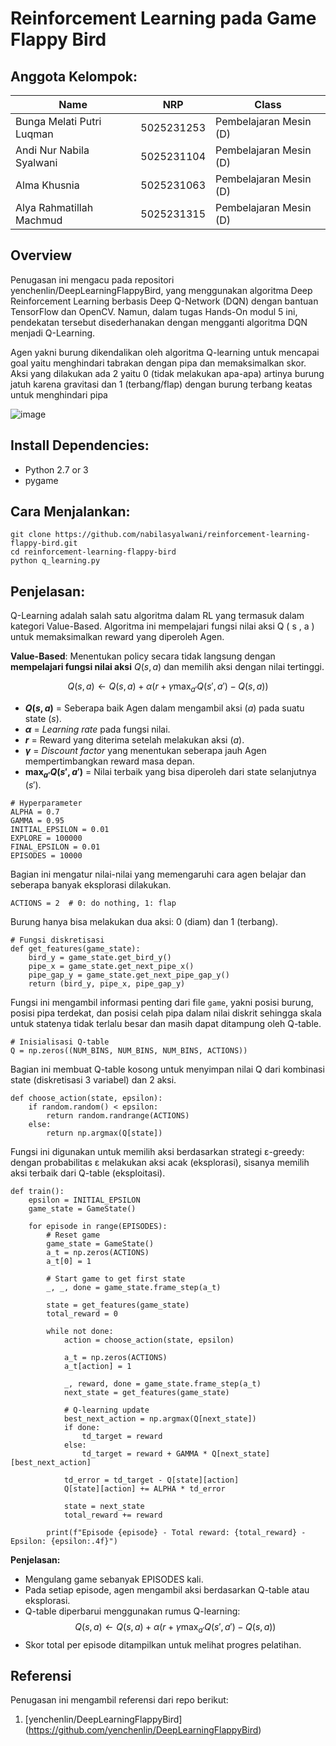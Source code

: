# Reinforcement Learning pada Game Flappy Bird

## Anggota Kelompok:

| Name                      | NRP        | Class                  |
| ------------------------- | ---------- | ---------------------- |
| Bunga Melati Putri Luqman | 5025231253 | Pembelajaran Mesin (D) |
| Andi Nur Nabila Syalwani  | 5025231104 | Pembelajaran Mesin (D) |
| Alma Khusnia              | 5025231063 | Pembelajaran Mesin (D) |
| Alya Rahmatillah Machmud  | 5025231315 | Pembelajaran Mesin (D) |

## Overview

Penugasan ini mengacu pada repositori yenchenlin/DeepLearningFlappyBird, yang menggunakan algoritma Deep Reinforcement Learning berbasis Deep Q-Network (DQN) dengan bantuan TensorFlow dan OpenCV. Namun, dalam tugas Hands-On modul 5 ini, pendekatan tersebut disederhanakan dengan mengganti algoritma DQN menjadi Q-Learning.

Agen yakni burung dikendalikan oleh algoritma Q-learning untuk mencapai goal yaitu menghindari tabrakan dengan pipa dan memaksimalkan skor. Aksi yang dilakukan ada 2 yaitu 0 (tidak melakukan apa-apa) artinya burung jatuh karena gravitasi dan 1 (terbang/flap) dengan burung terbang keatas untuk menghindari pipa

![image](https://github.com/user-attachments/assets/32ab4609-4c97-4fc0-9b31-bb58247edbf1)

## Install Dependencies:

- Python 2.7 or 3
- pygame

## Cara Menjalankan:

```
git clone https://github.com/nabilasyalwani/reinforcement-learning-flappy-bird.git
cd reinforcement-learning-flappy-bird
python q_learning.py
```

## Penjelasan:

Q-Learning adalah salah satu algoritma dalam RL yang termasuk dalam kategori Value-Based. Algoritma ini mempelajari fungsi nilai aksi Q ( s , a ) untuk memaksimalkan reward yang diperoleh Agen.

**Value-Based**: Menentukan policy secara tidak langsung dengan **mempelajari fungsi nilai aksi** $Q(s, a)$ dan memilih aksi dengan nilai tertinggi.

$$
Q(s, a) \leftarrow Q(s, a) + \alpha \left( r + \gamma \max_{a'} Q(s', a') - Q(s, a) \right)
$$

- **$Q(s, a)$** = Seberapa baik Agen dalam mengambil aksi ($a$) pada suatu state ($s$).
- **$\alpha$** = _Learning rate_ pada fungsi nilai.
- **$r$** = Reward yang diterima setelah melakukan aksi ($a$).
- **$\gamma$** = _Discount factor_ yang menentukan seberapa jauh Agen mempertimbangkan reward masa depan.
- **$\max_{a'} Q(s', a')$** = Nilai terbaik yang bisa diperoleh dari state selanjutnya ($s'$).

```
# Hyperparameter
ALPHA = 0.7
GAMMA = 0.95
INITIAL_EPSILON = 0.01
EXPLORE = 100000
FINAL_EPSILON = 0.01
EPISODES = 10000
```

Bagian ini mengatur nilai-nilai yang memengaruhi cara agen belajar dan seberapa banyak eksplorasi dilakukan.
<br>

```
ACTIONS = 2  # 0: do nothing, 1: flap
```

Burung hanya bisa melakukan dua aksi: 0 (diam) dan 1 (terbang).
<br>

```
# Fungsi diskretisasi
def get_features(game_state):
    bird_y = game_state.get_bird_y()
    pipe_x = game_state.get_next_pipe_x()
    pipe_gap_y = game_state.get_next_pipe_gap_y()
    return (bird_y, pipe_x, pipe_gap_y)
```

Fungsi ini mengambil informasi penting dari file `game`, yakni posisi burung, posisi pipa terdekat, dan posisi celah pipa dalam nilai diskrit sehingga skala untuk statenya tidak terlalu besar dan masih dapat ditampung oleh Q-table.
<br>

```
# Inisialisasi Q-table
Q = np.zeros((NUM_BINS, NUM_BINS, NUM_BINS, ACTIONS))
```

Bagian ini membuat Q-table kosong untuk menyimpan nilai Q dari kombinasi state (diskretisasi 3 variabel) dan 2 aksi.
<br>

```
def choose_action(state, epsilon):
    if random.random() < epsilon:
        return random.randrange(ACTIONS)
    else:
        return np.argmax(Q[state])
```

Fungsi ini digunakan untuk memilih aksi berdasarkan strategi ε-greedy: dengan probabilitas ε melakukan aksi acak (eksplorasi), sisanya memilih aksi terbaik dari Q-table (eksploitasi).
<br>

```
def train():
    epsilon = INITIAL_EPSILON
    game_state = GameState()

    for episode in range(EPISODES):
        # Reset game
        game_state = GameState()
        a_t = np.zeros(ACTIONS)
        a_t[0] = 1

        # Start game to get first state
        _, _, done = game_state.frame_step(a_t)

        state = get_features(game_state)
        total_reward = 0

        while not done:
            action = choose_action(state, epsilon)

            a_t = np.zeros(ACTIONS)
            a_t[action] = 1

            _, reward, done = game_state.frame_step(a_t)
            next_state = get_features(game_state)

            # Q-learning update
            best_next_action = np.argmax(Q[next_state])
            if done:
                td_target = reward
            else:
                td_target = reward + GAMMA * Q[next_state][best_next_action]

            td_error = td_target - Q[state][action]
            Q[state][action] += ALPHA * td_error

            state = next_state
            total_reward += reward

        print(f"Episode {episode} - Total reward: {total_reward} - Epsilon: {epsilon:.4f}")
```

**Penjelasan:**

- Mengulang game sebanyak EPISODES kali.
- Pada setiap episode, agen mengambil aksi berdasarkan Q-table atau eksplorasi.
- Q-table diperbarui menggunakan rumus Q-learning:
  $$
  Q(s, a) \leftarrow Q(s, a) + \alpha \left( r + \gamma \max_{a'} Q(s', a') - Q(s, a) \right)
  $$
- Skor total per episode ditampilkan untuk melihat progres pelatihan.

## Referensi

Penugasan ini mengambil referensi dari repo berikut:

1. [yenchenlin/DeepLearningFlappyBird] (https://github.com/yenchenlin/DeepLearningFlappyBird)
